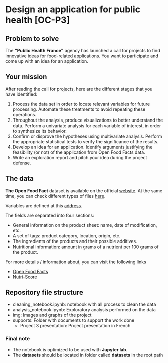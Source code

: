 # Design an application for public health [OC-P3]

## **Problem to solve**

The **"Public Health France"** agency has launched a call for projects to find innovative ideas for food-related applications. You want to participate and come up with an idea for an application.

## **Your mission**

After reading the call for projects, here are the different stages that you have identified:

1. Process the data set in order to locate relevant variables for future processing. Automate these treatments to avoid repeating these operations.
2. Throughout the analysis, produce visualizations to better understand the data. Perform a univariate analysis for each variable of interest, in order to synthesize its behavior.
3. Confirm or disprove the hypotheses using multivariate analysis. Perform the appropriate statistical tests to verify the significance of the results.
4. Develop an idea for an application. Identify arguments justifying the feasibility (or not) of the application from Open Food Facts data.
5. Write an exploration report and pitch your idea during the project defense.   

## **The data**

**The Open Food Fact** dataset is available on the official [website](https://static.openfoodfacts.org/data/en.openfoodfacts.org.products.csv). At the same time, you can check different types of files [here](https://world.openfoodfacts.org/data).

Variables are defined at this [address](https://world.openfoodfacts.org/data/data-fields.txt).

The fields are separated into four sections:

- General information on the product sheet: name, date of modification, etc.
- A set of tags: product category, location, origin, etc.
- The ingredients of the products and their possible additives.
- Nutritional information: amount in grams of a nutrient per 100 grams of the product.

For more details / information about, you can visit the following links
- [Open Food Facts](https://world.openfoodfacts.org/)
- [Nutri-Score](https://www.santepubliquefrance.fr/determinants-de-sante/nutrition-et-activite-physique/articles/nutri-score)

## **Repository file structure**

- cleaning_notebook.ipynb: notebook with all process to clean the data
- analysis_notebook.ipynb: Exploratory analysis performed on the data 
- img: Images and graphs of the project
- supports: Folder with documents to support the work done
    - Project 3 presentation: Project presentation in French

### **Final note**

- The notebook is optimized to be used with **Jupyter lab**.
- The **datasets** should be located in folder called **datasets** in the root path